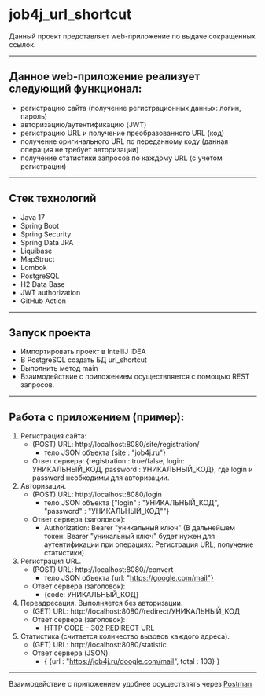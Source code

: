 # job4j_url_shortcut

Данный проект представляет web-приложение по выдаче сокращенных ссылок.

---
## Данное web-приложение реализует следующий функционал:
- регистрацию сайта (получение регистрационных данных: логин, пароль)
- авторизацию/аутентификацию (JWT)
- регистрацию URL и получение преобразованного URL (код)
- получение оригинального URL по переданному коду (данная операция не требует авторизации)
- получение статистики запросов по каждому URL (с учетом регистрации)

---
## Стек технологий
* Java 17
* Spring Boot
* Spring Security
* Spring Data JPA
* Liquibase
* MapStruct
* Lombok
* PostgreSQL
* H2 Data Base
* JWT authorization
* GitHub Action

---
## Запуск проекта
- Импортировать проект в IntelliJ IDEA
- В PostgreSQL создать БД url_shortcut
- Выполнить метод main
- Взаимодействие с приложением осуществляется с помощью REST запросов.

---
## Работа с приложением (пример):
1) Регистрация сайта:
   - (POST) URL: http://localhost:8080/site/registration/
     - тело JSON объекта {site : "job4j.ru"}
   - Ответ сервера: {registration : true/false, login: УНИКАЛЬНЫЙ_КОД, password : УНИКАЛЬНЫЙ_КОД}, где login и password необходимы для авторизации.
2) Авторизация.
    - (POST) URL: http://localhost:8080/login
        - тело JSON объекта {"login" : "УНИКАЛЬНЫЙ_КОД", "password" : "УНИКАЛЬНЫЙ_КОД""}
    - Ответ сервера (заголовок):
      - Authorization: Bearer "уникальный ключ"
        (В дальнейшем токен: Bearer "уникальный ключ" будет нужен для аутентификации при операциях: Регистрация URL, получение статистики)
3) Регистрация URL.
    - (POST) URL: http://localhost:8080//convert
      - тело JSON объекта {url: "https://google.com/mail"}
    - Ответ сервера (заголовок):
        - {code: УНИКАЛЬНЫЙ_КОД}
4) Переадресация. Выполняется без авторизации.
    - (GET) URL: http://localhost:8080//redirect/УНИКАЛЬНЫЙ_КОД
    - Ответ сервера (заголовок):
      - HTTP CODE - 302 REDIRECT URL
5) Статистика (считается количество вызовов каждого адреса).
    - (GET) URL: http://localhost:8080/statistic
   - Ответ сервера (JSON):
       - {
         {url : "https://job4j.ru/doogle.com/mail", total : 103}
         }
---
 Взаимодействие с приложением удобнее осуществлять через [Postman](https://www.postman.com/)

             